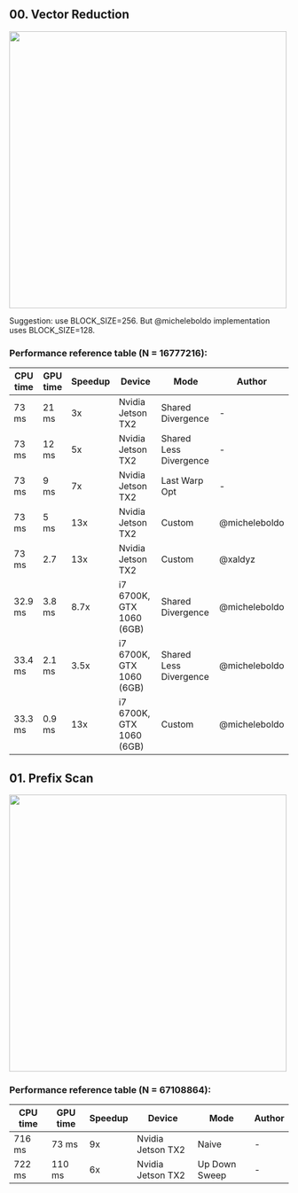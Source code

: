 ## 00. Vector Reduction

<img src="https://github.com/PARCO-LAB/Advanced-Computer-Architectures/blob/main/figures/l3_00.jpg" width="500" height=auto> 

Suggestion: use BLOCK_SIZE=256. But @micheleboldo implementation uses BLOCK_SIZE=128.

### Performance reference table (N = 16777216):
CPU time   | GPU time | Speedup  | Device             | Mode  |Author
-----------| -------- | -------- | ------------------ | ----  |------
73 ms   | 21 ms    | 3x     | Nvidia Jetson TX2  | Shared Divergence | -
73 ms   | 12 ms    | 5x     | Nvidia Jetson TX2  | Shared Less Divergence | -
73 ms   | 9 ms    | 7x     | Nvidia Jetson TX2  | Last Warp Opt | -
73 ms   | 5 ms    | 13x     | Nvidia Jetson TX2  | Custom | @micheleboldo
73 ms   | 2.7     | 13x     | Nvidia Jetson TX2  | Custom | @xaldyz
32.9 ms   | 3.8 ms    | 8.7x     | i7 6700K, GTX 1060 (6GB) | Shared Divergence | @micheleboldo
33.4 ms   | 2.1 ms    | 3.5x     | i7 6700K, GTX 1060 (6GB)  | Shared Less Divergence | @micheleboldo
33.3 ms   | 0.9 ms    | 13x     | i7 6700K, GTX 1060 (6GB)  | Custom | @micheleboldo

## 01. Prefix Scan

<img src="https://github.com/PARCO-LAB/Advanced-Computer-Architectures/blob/main/figures/l3_01.jpg" width="500" height=auto> 

### Performance reference table (N = 67108864):

CPU time   | GPU time | Speedup  | Device             | Mode  |Author
-----------| -------- | -------- | ------------------ | ----  |------
716 ms   | 73 ms    | 9x     | Nvidia Jetson TX2  | Naive | -
722 ms   | 110 ms   | 6x     | Nvidia Jetson TX2  | Up Down Sweep | -